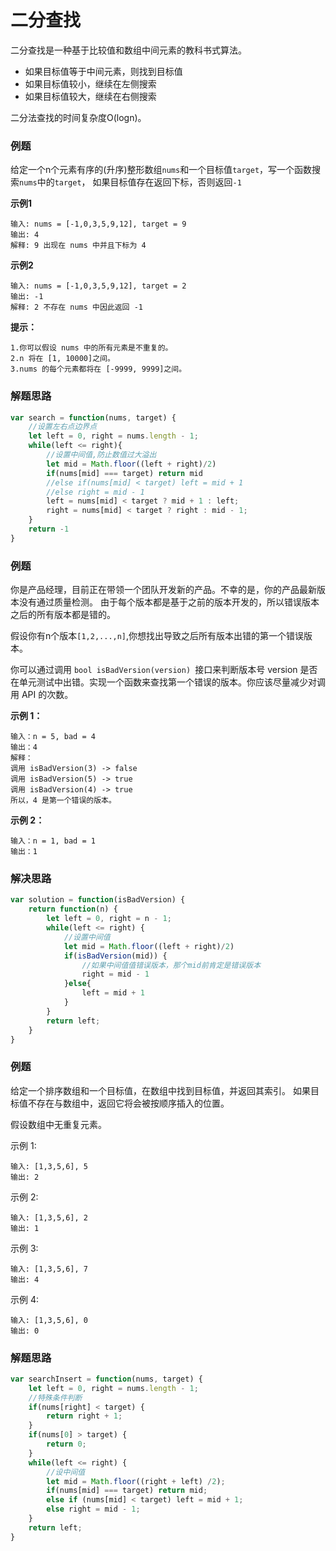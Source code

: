 #

# 二分查找

二分查找是一种基于比较值和数组中间元素的教科书式算法。

- 如果目标值等于中间元素，则找到目标值
- 如果目标值较小，继续在左侧搜索
- 如果目标值较大，继续在右侧搜索

二分法查找的时间复杂度O(logn)。

### 例题

给定一个n个元素有序的(升序)整形数组`nums`和一个目标值`target`，写一个函数搜索`nums`中的`target`，
如果目标值存在返回下标，否则返回`-1`

**示例1**

	输入: nums = [-1,0,3,5,9,12], target = 9
	输出: 4
	解释: 9 出现在 nums 中并且下标为 4
	
**示例2**

	输入: nums = [-1,0,3,5,9,12], target = 2
	输出: -1
	解释: 2 不存在 nums 中因此返回 -1

**提示：**

	1.你可以假设 nums 中的所有元素是不重复的。
	2.n 将在 [1, 10000]之间。
	3.nums 的每个元素都将在 [-9999, 9999]之间。
	
### 解题思路

```js
var search = function(nums, target) {
	//设置左右点边界点
	let left = 0, right = nums.length - 1;
	while(left <= right){
		//设置中间值,防止数值过大溢出
		let mid = Math.floor((left + right)/2)
		if(nums[mid] === target) return mid
		//else if(nums[mid] < target) left = mid + 1
		//else right = mid - 1
		left = nums[mid] < target ? mid + 1 : left;
		right = nums[mid] < target ? right : mid - 1;
	}
	return -1
}
```

### 例题

你是产品经理，目前正在带领一个团队开发新的产品。不幸的是，你的产品最新版本没有通过质量检测。
由于每个版本都是基于之前的版本开发的，所以错误版本之后的所有版本都是错的。

假设你有n个版本`[1,2,...,n]`,你想找出导致之后所有版本出错的第一个错误版本。

你可以通过调用 `bool isBadVersion(version) `接口来判断版本号 version 是否在单元测试中出错。实现一个函数来查找第一个错误的版本。你应该尽量减少对调用 API 的次数。

**示例 1：**

	输入：n = 5, bad = 4
	输出：4
	解释：
	调用 isBadVersion(3) -> false 
	调用 isBadVersion(5) -> true 
	调用 isBadVersion(4) -> true
	所以，4 是第一个错误的版本。
	
**示例 2：**

	输入：n = 1, bad = 1
	输出：1

### 解决思路

```js
var solution = function(isBadVersion) {
	return function(n) {
		let left = 0, right = n - 1;
		while(left <= right) {
			//设置中间值
			let mid = Math.floor((left + right)/2)
			if(isBadVersion(mid)) {
				//如果中间值值错误版本，那个mid前肯定是错误版本
				right = mid - 1
			}else{
				left = mid + 1
			}
		}
		return left;
	}
}
```

### 例题

给定一个排序数组和一个目标值，在数组中找到目标值，并返回其索引。
如果目标值不存在与数组中，返回它将会被按顺序插入的位置。

假设数组中无重复元素。

示例 1:

	输入: [1,3,5,6], 5
	输出: 2
示例 2:

	输入: [1,3,5,6], 2
	输出: 1
示例 3:

	输入: [1,3,5,6], 7
	输出: 4
示例 4:

	输入: [1,3,5,6], 0
	输出: 0

### 解题思路

```js
var searchInsert = function(nums, target) {
	let left = 0, right = nums.length - 1;
	//特殊条件判断
	if(nums[right] < target) {
		return right + 1;
	}
	if(nums[0] > target) {
		return 0;
	}
	while(left <= right) {
		//设中间值
		let mid = Math.floor((right + left) /2);
		if(nums[mid] === target) return mid;
		else if (nums[mid] < target) left = mid + 1;
		else right = mid - 1;
	}
	return left;
}
```

